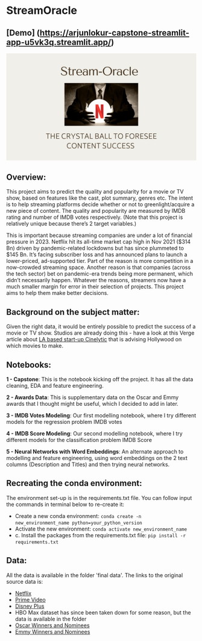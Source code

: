 # StreamOracle

## [Demo] (https://arjunlokur-capstone-streamlit-app-u5vk3q.streamlit.app/)


[![StreamOracle](streamlit_visuals_needed/StreamOracle_logo.png)](https://arjunlokur-capstone-streamlit-app-u5vk3q.streamlit.app/)


## Overview:
This project aims to predict the quality and popularity for a movie or TV show, based on features like the cast, plot summary, genres etc. The intent is to help streaming platforms decide whether or not to greenlight/acquire a new piece of content. The quality and popularity are measured by IMDB rating and number of IMDB votes respectively. (Note that this project is relatively unique because there’s 2 target variables.)

This is important because streaming companies are under a lot of financial pressure in 2023. Netflix hit its all-time market cap high in Nov 2021 (\$314 Bn) driven by pandemic-related lockdowns but has since plummeted to $145 Bn. It’s facing subscriber loss and has announced plans to launch a lower-priced, ad-supported tier. Part of the reason is more competition in a now-crowded streaming space. Another reason is that companies (across the tech sector) bet on pandemic-era trends being more permanent, which didn’t necessarily happen.
Whatever the reasons, streamers now have a much smaller margin for error in their selection of projects. This project aims to help them make better decisions.

## Background on the subject matter:
Given the right data, it would be entirely possible to predict the success of a movie or TV show. Studios are already doing this - have a look at this Verge article about [LA based start-up Cinelytic](https://www.theverge.com/2019/5/28/18637135/hollywood-ai-film-decision-script-analysis-data-machine-learning) that is advising Hollywood on which movies to make.

## Notebooks:

**1 - Capstone**:
This is the notebook kicking off the project. It has all the data cleaning, EDA and feature engineering.

**2 - Awards Data**:
This is supplementary data on the Oscar and Emmy awards that I thought might be useful, which I decided to add in later.

**3 - IMDB Votes Modeling**:
Our first modelling notebook, where I try different models for the regression problem IMDB votes

**4 - IMDB Score Modeling**:
Our second modelling notebook, where I try different models for the classification problem IMDB Score

**5 - Neural Networks with Word Embeddings**:
An alternate approach to modelling and feature engineering, using word embeddings on the 2 text columns (Description and Titles) and then trying neural networks.


## Recreating the conda environment:
The environment set-up is in the requirements.txt file. You can follow input the commands in terminal below to re-create it:
- Create a new conda environment: `conda create -n new_environment_name python=your_python_version`
- Activate the new environment: `conda activate new_environment_name`
- c. Install the packages from the requirements.txt file: `pip install -r requirements.txt`

## Data:
All the data is available in the folder 'final data'. The links to the original source data is:
- [Netflix](https://www.kaggle.com/datasets/shivamb/netflix-shows)
- [Prime Video](https://www.kaggle.com/datasets/shivamb/amazon-prime-movies-and-tv-shows)
- [Disney Plus](https://www.kaggle.com/datasets/shivamb/disney-movies-and-tv-shows)
- HBO Max dataset has since been taken down for some reason, but the data is available in the folder
- [Oscar Winners and Nominees](https://www.kaggle.com/datasets/unanimad/the-oscar-award)
- [Emmy Winners and Nominees](https://www.kaggle.com/datasets/unanimad/emmy-awards)